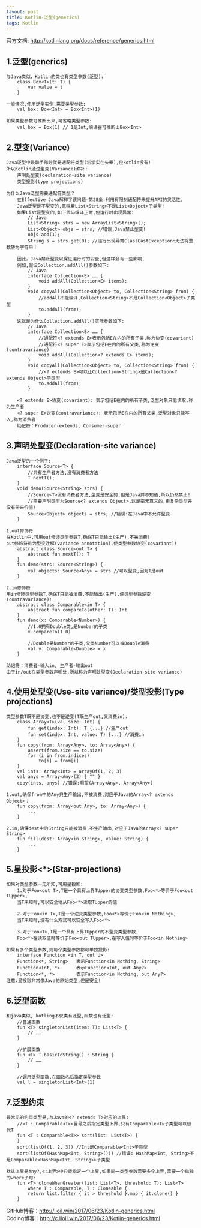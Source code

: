 ```yaml
---
layout: post
title: Kotlin-泛型(generics)
tags: Kotlin
---
```

官方文档: http://kotlinlang.org/docs/reference/generics.html
 
## 1.泛型(generics)
    与Java类似，Kotlin的类也有类型参数(泛型):        
        class Box<T>(t: T) {
            var value = t
        }
        
    一般情况,使用泛型实例,需要类型参数:
        val box: Box<Int> = Box<Int>(1)

    如果类型参数可推断出来,可省略类型参数:
        val box = Box(1) // 1是Int,编译器可推断出Box<Int>

## 2.型变(Variance)
    Java泛型中最棘手部分就是通配符类型(初学实在头晕),但kotlin没有!
    所以Kotlin通过型变(Variance)弥补:
        声明处型变(declaration-site variance)
        类型投影(type projections)

    为什么Java泛型需要通配符类型？
        在Effective Java解释了该问题—第28条:利用有限制通配符来提升API的灵活性。 
        Java泛型是不型变的,意味着List<String>不是List<Object>子类型! 
        如果List是型变的,如下代码编译正常,但运行时出现异常:
            // Java
            List<String> strs = new ArrayList<String>();
            List<Object> objs = strs; //错误,Java禁止型变!
            objs.add(1);
            String s = strs.get(0); //运行出现异常ClassCastException:无法将整数转为字符串！

        因此，Java禁止型变以保证运行时的安全,但这样会有一些影响,
        例如,假设Collection.addAll()参数如下:
            // Java
            interface Collection<E> …… {
                void addAll(Collection<E> items);
            } 
            void copyAll(Collection<Object> to, Collection<String> from) {
                //addAll不能编译,Collection<String>不是Collection<Object>子类型
                to.addAll(from);      
            }
        这就是为什么Collection.addAll()实际参数如下:
            // Java
            interface Collection<E> …… {
                //通配符<? extends E>表示包括E在内的所有子类,称为协变(covariant)
                //通配符<? super E>表示包括E在内的所有父类,称为逆变(contravariance)
                void addAll(Collection<? extends E> items);
            }
            void copyAll(Collection<Object> to, Collection<String> from) {
                //<? extends E>可以让Collection<String>是Collection<? extends Object>子类型
                to.addAll(from);
            }

        <? extends E>协变(covariant): 表示包括E在内的所有子类,泛型对象只能读取,称为生产者
        <? super E>逆变(contravariance): 表示包括E在内的所有父类,泛型对象只能写入,称为消费者
        助记符：Producer-extends, Consumer-super


## 3.声明处型变(Declaration-site variance)
    Java泛型的一个例子:
        interface Source<T> {
            //只有生产者方法,没有消费者方法
            T nextT();
        }
        void demo(Source<String> strs) {
            //Source<T>没有消费者方法,型变是安全的,但是Java并不知道,所以仍然禁止!
            //需要声明类型为Source<? extends Object>,这是毫无意义的,更复杂类型并没有带来价值!            
            Source<Object> objects = strs; //错误:在Java中不允许型变
        }

    1.out修饰符
    在Kotlin中,可用out修饰类型参数T,确保T只能输出(生产),不被消费!
    out修饰符称为型变注解(variance annotation),使类型参数协变(covariant)!    
        abstract class Source<out T> {
            abstract fun nextT(): T
        }
        fun demo(strs: Source<String>) {
            val objects: Source<Any> = strs //可以型变,因为T是out      
        }
  
    2.in修饰符
    用in修饰类型参数T,确保T只能被消费,不能输出(生产),使类型参数逆变(contravariance)!
        abstract class Comparable<in T> {
            abstract fun compareTo(other: T): Int
        }
        fun demo(x: Comparable<Number>) {
            //1.0拥有Double类,是Number的子类
            x.compareTo(1.0)    

            //Double是Number的子类,父类Number可以被Double消费
            val y: Comparable<Double> = x
        }
    
    助记符：消费者-输入in, 生产者-输出out
    由于in/out在类型参数声明处,所以称为声明处型变(Declaration-site variance)

## 4.使用处型变(Use-site variance)/类型投影(Type projections)
    类型参数T既不是协变,也不是逆变(T既生产out,又消费in):
        class Array<T>(val size: Int) {
            fun get(index: Int): T {...} //生产out
            fun set(index: Int, value: T) {...} //消费in
        }     
        fun copy(from: Array<Any>, to: Array<Any>) {
            assert(from.size == to.size)
            for (i in from.indices)
                to[i] = from[i]
        }
        val ints: Array<Int> = arrayOf(1, 2, 3)
        val anys = Array<Any>(3) { "" } 
        copy(ints, anys) //错误:期望(Array<Any>, Array<Any>)

    1.out,确保from中的Any只生产输出,不被消费,对应于Java的Array<? extends Object>：
        fun copy(from: Array<out Any>, to: Array<Any>) {
            ...
        }

    2.in,确保dest中的String只能被消费,不生产输出,对应于Java的Array<? super String>
        fun fill(dest: Array<in String>, value: String) {
            ...
        }    

## 5.星投影<*>(Star-projections)
    如果对类型参数一无所知,可用星投影:
        1.对于Foo<out T>,T是一个具有上界TUpper的协变类型参数,Foo<*>等价于Foo<out TUpper>, 
        当T未知时,可以安全地从Foo<*>读取TUpper的值

        2.对于Foo<in T>,T是一个逆变类型参数,Foo<*>等价于Foo<in Nothing>,
        当T未知时,没有什么方式可以安全写入Foo<*>

        3.对于Foo<T>,T是一个具有上界TUpper的不型变类型参数,
        Foo<*>在读取值时等价于Foo<out TUpper>,在写入值时等价于Foo<in Nothing>

    如果有多个类型参数,则每个类型参数都可单独投影:
        interface Function <in T, out U>
        Function<*, String>   表示Function<in Nothing, String>
        Function<Int, *>      表示Function<Int, out Any?>
        Function<*, *>        表示Function<in Nothing, out Any?>
    注意:星投影非常像Java的原始类型,但是安全!

## 6.泛型函数
    和java类似, kotling不仅类有泛型,函数也有泛型:
        //普通函数
        fun <T> singletonList(item: T): List<T> {
            // ……
        }

        //扩展函数
        fun <T> T.basicToString() : String {  
            // ……
        }

        //调用泛型函数,在函数名后指定类型参数
        val l = singletonList<Int>(1)

## 7.泛型约束    
    最常见的约束类型是,与Java的<? extends T>对应的上界:
        //<T : Comparable<T>>冒号之后指定类型上界,只有Comparable<T>子类型可以替代T
        fun <T : Comparable<T>> sort(list: List<T>) {
        }
        sort(listOf(1, 2, 3)) //Int是Comparable<Int>子类型
        sort(listOf(HashMap<Int, String>())) //错误: HashMap<Int, String>不是Comparable<HashMap<Int, String>>子类型

    默认上界是Any?,<:上界>中只能指定一个上界,如果同一类型参数需要多个上界,需要一个单独的where子句:
        fun <T> cloneWhenGreater(list: List<T>, threshold: T): List<T>
            where T : Comparable, T : Cloneable {
            return list.filter { it > threshold }.map { it.clone() }
        }   

GitHub博客：http://lioil.win/2017/06/23/Kotlin-generics.html   
Coding博客：http://c.lioil.win/2017/06/23/Kotlin-generics.html